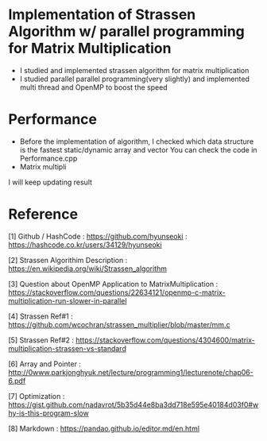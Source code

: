 # Implementation of Strassen Algorithm w/ parallel programming for Matrix Multiplication
- I studied and implemented strassen algorithm for matrix multiplication
- I studied parallel parallel programming(very slightly) and implemented multi thread and OpenMP to boost the speed

# Performance
- Before the implementation of algorithm, I checked which data structure is the fastest static/dynamic array and vector You can check the code in Performance.cpp
- Matrix multipli

I will keep updating result

# Reference
[1] Github / HashCode
    : https://github.com/hyunseoki
	: https://hashcode.co.kr/users/34129/hyunseoki

[2] Strassen Algorithim Description
    : https://en.wikipedia.org/wiki/Strassen_algorithm

[3] Question about OpenMP Application to MatrixMultiplication
    : https://stackoverflow.com/questions/22634121/openmp-c-matrix-multiplication-run-slower-in-parallel

[4] Strassen Ref#1
    : https://github.com/wcochran/strassen_multiplier/blob/master/mm.c

[5] Strassen Ref#2
	: https://stackoverflow.com/questions/4304600/matrix-multiplication-strassen-vs-standard

[6] Array and Pointer
    : http://0www.parkjonghyuk.net/lecture/programming1/lecturenote/chap06-6.pdf

[7] Optimization
    : https://gist.github.com/nadavrot/5b35d44e8ba3dd718e595e40184d03f0#why-is-this-program-slow

[8] Markdown
    : https://pandao.github.io/editor.md/en.html